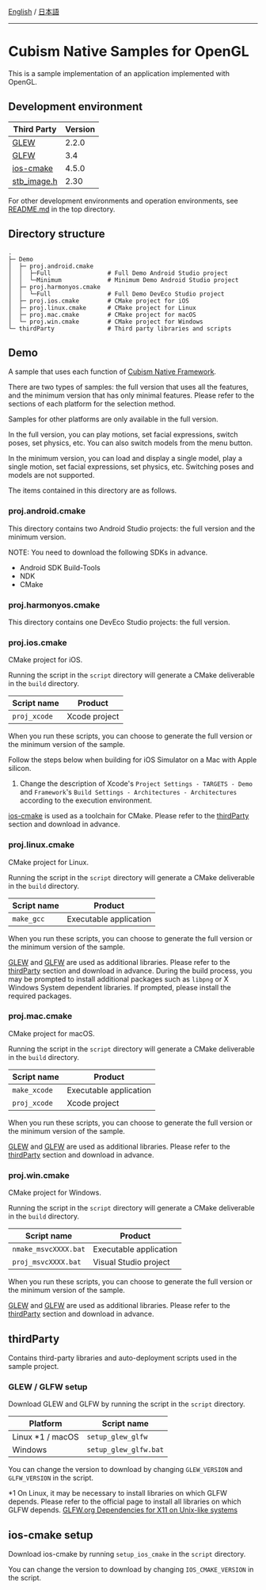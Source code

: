 [English](README.md) / [日本語](README.ja.md)

---

# Cubism Native Samples for OpenGL

This is a sample implementation of an application implemented with OpenGL.


## Development environment

| Third Party | Version |
| --- | --- |
| [GLEW] | 2.2.0 |
| [GLFW] | 3.4 |
| [ios-cmake] | 4.5.0 |
| [stb_image.h] | 2.30 |

For other development environments and operation environments, see [README.md](/README.md) in the top directory.


## Directory structure

```
.
├─ Demo
│  ├─ proj.android.cmake
│  │  ├─Full                # Full Demo Android Studio project
│  │  └─Minimum             # Minimum Demo Android Studio project
│  ├─ proj.harmonyos.cmake
│  │  └─Full                # Full Demo DevEco Studio project
│  ├─ proj.ios.cmake        # CMake project for iOS
│  ├─ proj.linux.cmake      # CMake project for Linux
│  ├─ proj.mac.cmake        # CMake project for macOS
│  └─ proj.win.cmake        # CMake project for Windows
└─ thirdParty               # Third party libraries and scripts
```


## Demo

A sample that uses each function of [Cubism Native Framework].

There are two types of samples: the full version that uses all the features, and the minimum version that has only minimal features.
Please refer to the sections of each platform for the selection method.

Samples for other platforms are only available in the full version.

In the full version, you can play motions, set facial expressions, switch poses, set physics, etc.
You can also switch models from the menu button.

In the minimum version, you can load and display a single model, play a single motion, set facial expressions, set physics, etc.
Switching poses and models are not supported.

[Cubism Native Framework]: https://github.com/Live2D/CubismNativeFramework

The items contained in this directory are as follows.

### proj.android.cmake

This directory contains two Android Studio projects: the full version and the minimum version.

NOTE: You need to download the following SDKs in advance.

* Android SDK Build-Tools
* NDK
* CMake

### proj.harmonyos.cmake

This directory contains one DevEco Studio projects: the full version.

### proj.ios.cmake

CMake project for iOS.

Running the script in the `script` directory will generate a CMake deliverable in the `build` directory.

| Script name | Product |
| --- | --- |
| `proj_xcode` | Xcode project |

When you run these scripts, you can choose to generate the full version or the minimum version of the sample.

Follow the steps below when building for iOS Simulator on a Mac with Apple silicon.

1. Change the description of Xcode's `Project Settings - TARGETS - Demo` and `Framework`'s `Build Settings - Architectures - Architectures` according to the execution environment.


[ios-cmake] is used as a toolchain for CMake.
Please refer to the [thirdParty](#thirdParty) section and download in advance.

[ios-cmake]: https://github.com/leetal/ios-cmake

### proj.linux.cmake

CMake project for Linux.

Running the script in the `script` directory will generate a CMake deliverable in the `build` directory.

| Script name | Product |
| --- | --- |
| `make_gcc` | Executable application |

When you run these scripts, you can choose to generate the full version or the minimum version of the sample.

[GLEW] and [GLFW] are used as additional libraries.
Please refer to the [thirdParty](#thirdParty) section and download in advance.
During the build process, you may be prompted to install additional packages such as `libpng` or X Windows System dependent libraries. If prompted, please install the required packages.


### proj.mac.cmake

CMake project for macOS.

Running the script in the `script` directory will generate a CMake deliverable in the `build` directory.

| Script name | Product |
| --- | --- |
| `make_xcode` | Executable application |
| `proj_xcode` | Xcode project |

When you run these scripts, you can choose to generate the full version or the minimum version of the sample.

[GLEW] and [GLFW] are used as additional libraries.
Please refer to the [thirdParty](#thirdParty) section and download in advance.

### proj.win.cmake

CMake project for Windows.

Running the script in the `script` directory will generate a CMake deliverable in the `build` directory.

| Script name | Product |
| --- | --- |
| `nmake_msvcXXXX.bat` | Executable application |
| `proj_msvcXXXX.bat` | Visual Studio project |

When you run these scripts, you can choose to generate the full version or the minimum version of the sample.

[GLEW] and [GLFW] are used as additional libraries.
Please refer to the [thirdParty](#thirdParty) section and download in advance.

## thirdParty

Contains third-party libraries and auto-deployment scripts used in the sample project.

### GLEW / GLFW setup

Download GLEW and GLFW by running the script in the `script` directory.

| Platform | Script name |
| --- | --- |
| Linux *1 / macOS | `setup_glew_glfw` |
| Windows | `setup_glew_glfw.bat` |

You can change the version to download by changing `GLEW_VERSION` and `GLFW_VERSION` in the script.

*1 On Linux, it may be necessary to install libraries on which GLFW depends. Please refer to the official page to install all libraries on which GLFW depends.
[GLFW.org Dependencies for X11 on Unix-like systems](https://www.glfw.org/docs/latest/compile_guide.html#compile_deps_x11)

## ios-cmake setup

Download ios-cmake by running `setup_ios_cmake` in the `script` directory.

You can change the version to download by changing `IOS_CMAKE_VERSION` in the script.

[GLEW]: https://github.com/nigels-com/glew
[GLFW]: https://github.com/glfw/glfw
[ios-cmake]: https://github.com/leetal/ios-cmake
[stb_image.h]: https://github.com/nothings/stb/blob/master/stb_image.h
